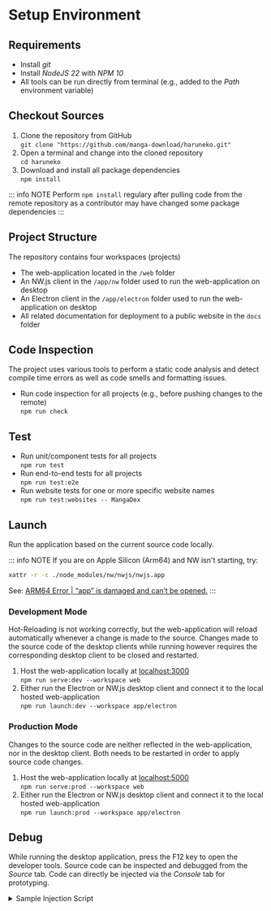 # Setup Environment

## Requirements

- Install _git_
- Install _NodeJS 22_ with _NPM 10_
- All tools can be run directly from terminal (e.g., added to the _Path_ environment variable)

## Checkout Sources

1. Clone the repository from GitHub  
`git clone "https://github.com/manga-download/haruneko.git"`
2. Open a terminal and change into the cloned repository  
`cd haruneko`
3. Download and install all package dependencies  
`npm install`

::: info NOTE
Perform `npm install` regulary after pulling code from the remote repository as a contributor may have changed some package dependencies
:::

## Project Structure

The repository contains four workspaces (projects)

- The web-application located in the `/web` folder
- An NW.js client in the `/app/nw` folder used to run the web-application on desktop
- An Electron client in the `/app/electron` folder used to run the web-application on desktop
- All related documentation for deployment to a public website in the `docs` folder

## Code Inspection

The project uses various tools to perform a static code analysis and detect compile time errors as well as code smells and formatting issues.

- Run code inspection for all projects (e.g., before pushing changes to the remote)  
`npm run check`

## Test

- Run unit/component tests for all projects  
`npm run test`
- Run end-to-end tests for all projects  
`npm run test:e2e`
- Run website tests for one or more specific website names  
`npm run test:websites -- MangaDex`

<!--
### Testing

To ensure the application behaves as expected, tests need to be added.
All tests are written side by side to their (logical) corresponding implementation directly in the source code directory.
Overall, there are two test categories.

#### Unit and Component Tests
Unit tests (file extension `⋆.test.ts`) are very lightweight within a limited scope (e.g. single method of a class).
Component tests (file extension `⋆.spec.ts`) can be more complex and test relations and coherences within a module (e.g. a composed UI control).
To start these tests, simply run
```sh
npm run test
```

#### End-To-End Tests
End-To-End tests (file extension `⋆.e2e.ts`) are performed by interacting with the (web-)application itself.
This includes tests which are consuming the engine API as well as tests that run against the UI.
The environment for these tests is a running instance of the NW.js production build, controlled by the tests through `puppeteer`.
To start these tests, simply run
```sh
npm run test:e2e
```

#### Website Tests
Website tests (file extension `⋆.e2e.ts` in _/src/engine/websites_) will run some basic checks for each website.
The environment for these tests is a running instance of the NW.js production build, controlled by the tests through `puppeteer`.
[WARNING]
Running all tests will take very very long and may use up a lot of your internet bandwidth.

To start these test(s), simply run
```sh
# Test all websites
npm run test:websites
# Test a certain website
npm run test:websites -- MangaDex
```
-->

## Launch

Run the application based on the current source code locally.

::: info NOTE
If you are on Apple Silicon (Arm64) and NW isn't starting, try:

```zsh
xattr -r -c ./node_modules/nw/nwjs/nwjs.app
```

See: [ARM64 Error | “app” is damaged and can’t be opened.](https://github.com/nwjs/nw.js/issues/8157)
:::

### Development Mode

Hot-Reloading is not working correctly, but the web-application will reload automatically whenever a change is made to the source.
Changes made to the source code of the desktop clients while running however requires the corresponding desktop client to be closed and restarted.

1. Host the web-application locally at [localhost:3000](http://localhost:3000)  
`npm run serve:dev --workspace web`
2. Either run the Electron or NW.js desktop client and connect it to the local hosted web-application  
`npm run launch:dev --workspace app/electron`

### Production Mode

Changes to the source code are neither reflected in the web-application, nor in the desktop client.
Both needs to be restarted in order to apply source code changes.

1. Host the web-application locally at [localhost:5000](http://localhost:5000)  
`npm run serve:prod --workspace web`
2. Either run the Electron or NW.js desktop client and connect it to the local hosted web-application  
`npm run launch:prod --workspace app/electron`

## Debug

While running the desktop application, press the F12 key to open the developer tools.
Source code can be inspected and debugged from the _Source_ tab.
Code can directly be injected via the _Console_ tab for prototyping.

<details>
<summary>Sample Injection Script</summary>

```javascript
(async () => {
    const website = HakuNeko.PluginController.WebsitePlugins[0];
    console.log('Website:', website.Title);
    if(website.Entries.length === 0) {
        console.log('=>', 'Updating manga list (this may take some time ...)');
        await website.Update();
    } else {
        console.log('=>', 'Using manga list from local cache');
    }

    async function getPages(mangaIndex, chapterIndex) {

        const manga = website.Entries[mangaIndex]; // or with iterator: [...website][mangaIndex];
        console.log(' '.repeat(4), 'Manga:', manga.Title);
        if(manga.Entries.length === 0) {
            console.log(' '.repeat(4), '=>', 'Updating chapter list');
            await manga.Update();
        } else {
            console.log(' '.repeat(4), '=>', 'Use current chapter list');
        }
        
        const chapter = manga.Entries[chapterIndex]; // or with iterator: [...manga][chapterIndex];
        console.log(' '.repeat(8), 'Chapter:', chapter.Title);
        if(chapter.Entries.length === 0) {
            console.log(' '.repeat(8), '=>', 'Updating page list');
            await chapter.Update();
        } else {
            console.log(' '.repeat(8), '=>', 'Use current page list');
        }
        
        for(const page of chapter) {
            console.log(' '.repeat(12), 'Page:', page.SourceURL);
        }
    }

    await getPages(0, 0);
    await getPages(13, 7);
```

</details>